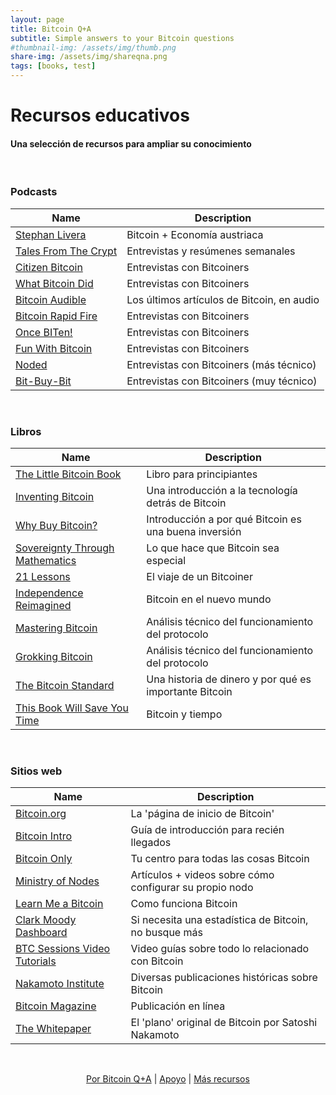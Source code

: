 ```yaml
---
layout: page
title: Bitcoin Q+A
subtitle: Simple answers to your Bitcoin questions
#thumbnail-img: /assets/img/thumb.png
share-img: /assets/img/shareqna.png
tags: [books, test]
---
```


# Recursos educativos

#### Una selección de recursos para ampliar su conocimiento 

<br/>

### Podcasts


| Name                                                      | Description                                                        | 
|-----------------------------------------------------------|--------------------------------------------------------------------|  
| [Stephan Livera](https://stephanlivera.com/)              |  Bitcoin + Economía austriaca                                      |                   
| [Tales From The Crypt](https://tftc.io/)                  |  Entrevistas y resúmenes semanales                                     |
| [Citizen Bitcoin](https://citizenbitcoin.world/)          |  Entrevistas con Bitcoiners                                          |
| [What Bitcoin Did](https://www.whatbitcoindid.com/)       |  Entrevistas con Bitcoiners                                          |
| [Bitcoin Audible](https://thecryptoconomy.com/)           |  Los últimos artículos de Bitcoin, en audio                               |
| [Bitcoin Rapid Fire](https://anchor.fm/john-vallis/)      |  Entrevistas con Bitcoiners                                          |
| [Once BITen!](https://anchor.fm/daniel-prince6/)          | Entrevistas con Bitcoiners                                         |
| [Fun With Bitcoin](https://anchor.fm/funwithbitcoin)      | Entrevistas con Bitcoiners                                       | 
| [Noded](https://noded.org/)                               |  Entrevistas con Bitcoiners (más técnico)                         |
| [Bit-Buy-Bit](https://www.bit-buy-bit.com/)               |  Entrevistas con Bitcoiners (muy técnico)                                          |

<br/>

### Libros


| Name                                                                         | Description                                                        | 
|------------------------------------------------------------------------------|--------------------------------------------------------------------|   
| [The Little Bitcoin Book](https://www.amazon.com/Little-Bitcoin-Book-Matters-Finances/dp/1641990503)      |  Libro para principiantes   |
| [Inventing Bitcoin](https://www.amazon.com/Inventing-Bitcoin-Technology-Decentralized-Explained/dp/B087C4BCJ2/ref=sr_1_1?dchild=1&keywords=inventing+bitcoin&qid=1588949147&s=books&sr=1-1) |  Una introducción a la tecnología detrás de Bitcoin  |
| [Why Buy Bitcoin?](https://www.amazon.com/Why-Buy-Bitcoin-Investing-Tomorrow-ebook/dp/B07XG2J3S9/ref=sr_1_1?crid=3IMKLU1TOXY9T&dchild=1&keywords=why+buy+bitcoin&qid=1588949169&s=audible&sprefix=why+buy+bit%2Caudible%2C219&sr=8-1) |   Introducción a por qué Bitcoin es una buena inversión   |
| [Sovereignty Through Mathematics](https://www.amazon.com/Bitcoin-Sovereignty-mathematics-Knut-Svanholm-ebook/dp/B07S3MHJ9F/ref=reads_cwrtbar_3/137-9578181-1931706?_encoding=UTF8&pd_rd_i=B07S3MHJ9F&pd_rd_r=6e49cbe3-c298-4be0-b757-8632e616cef9&pd_rd_w=28Jho&pd_rd_wg=KBmpj&pf_rd_p=f7e50e46-03c7-4eda-9ad4-faa4a79972b4&pf_rd_r=ZJBHPGZ5QSH4SGRZGRNB&psc=1&refRID=ZJBHPGZ5QSH4SGRZGRNB) |  Lo que hace que Bitcoin sea especial     |
| [21 Lessons](https://www.amazon.com/21-Lessons-Learned-Falling-Bitcoin-ebook/dp/B083L93MJ7/ref=reads_cwrtbar_4/137-9578181-1931706?_encoding=UTF8&pd_rd_i=B083L93MJ7&pd_rd_r=86552ba6-823a-41d0-b29f-51a6221a22c8&pd_rd_w=lgbdg&pd_rd_wg=DiGJD&pf_rd_p=f7e50e46-03c7-4eda-9ad4-faa4a79972b4&pf_rd_r=F1NMJVVNRSBTAKY7NP5A&psc=1&refRID=F1NMJVVNRSBTAKY7NP5A) |  El viaje de un Bitcoiner      |
| [Independence Reimagined](https://www.amazon.com/Bitcoin-Independence-reimagined-Knut-Svanholm-ebook/dp/B087CF2XBB/ref=sr_1_1?crid=26JOFMIYVQANS&dchild=1&keywords=independence+reimagined&qid=1588949225&s=digital-text&sprefix=independence+rei%2Cdigital-text%2C214&sr=1-1) |  Bitcoin en el nuevo mundo   |
| [Mastering Bitcoin](https://www.amazon.com/Andreas-M-Antonopoulos-ebook/dp/B071K7FCD4/ref=sr_1_1?crid=33UFO6X3FPZ6W&dchild=1&keywords=mastering+bitcoin&qid=1588949253&s=digital-text&sprefix=mastering+bit%2Cdigital-text%2C221&sr=1-1) |  Análisis técnico del funcionamiento del protocolo   |
[Grokking Bitcoin](https://www.amazon.com/Grokking-Bitcoin-Kalle-Rosenbaum/dp/1617294640/ref=sr_1_1?crid=SSQFO3DTX2S8&dchild=1&keywords=grokking+bitcoin&qid=1588949273&s=digital-text&sprefix=grokking%2Cdigital-text%2C218&sr=1-1-catcorr) |  Análisis técnico del funcionamiento del protocolo     |
| [The Bitcoin Standard](https://www.amazon.com/Bitcoin-Standard-Decentralized-Alternative-Central-ebook/dp/B07BPM3GZQ/ref=tmm_kin_swatch_0?_encoding=UTF8&qid=&sr=) |  Una historia de dinero y por qué es importante Bitcoin  |
| [This Book Will Save You Time](https://www.amazon.com/This-Book-Will-Save-Time-ebook/dp/B085PVW6M2/ref=pd_sim_351_6/137-9578181-1931706?_encoding=UTF8&pd_rd_i=B085PVW6M2&pd_rd_r=310e1429-8180-4106-a533-122b2a939af3&pd_rd_w=Wlude&pd_rd_wg=MpEbT&pf_rd_p=9fec2710-b93d-4b3e-b3ca-e55dc1c5909a&pf_rd_r=8Z8XV88M9CERWCCMV9WB&psc=1&refRID=8Z8XV88M9CERWCCMV9WB) |  Bitcoin y tiempo  |

<br/>

###  Sitios web 


| Name                                                                         | Description                                                        | 
|------------------------------------------------------------------------------|--------------------------------------------------------------------|  
| [Bitcoin.org](https://bitcoin.org/)     |      La 'página de inicio de Bitcoin'                                                |
| [Bitcoin Intro](https://bitcoin-intro.com/) |   Guía de introducción para recién llegados    |
| [Bitcoin Only](https://bitcoin-only.com/) |   Tu centro para todas las cosas Bitcoin     |
| [Ministry of Nodes](https://www.ministryofnodes.com.au/) |   Artículos + videos sobre cómo configurar su propio nodo   |
| [Learn Me a Bitcoin](https://learnmeabitcoin.com/ ) |   Como funciona Bitcoin   |
| [Clark Moody Dashboard](https://bitcoin.clarkmoody.com/dashboard/) |  Si necesita una estadística de Bitcoin, no busque más    |
| [BTC Sessions Video Tutorials](https://www.youtube.com/channel/UChzLnWVsl3puKQwc5PoO6Zg/playlists) |  Video guías sobre todo lo relacionado con Bitcoin    |
| [Nakamoto Institute](https://nakamotoinstitute.org/) |  Diversas publicaciones históricas sobre Bitcoin     |
| [Bitcoin Magazine](https://bitcoinmagazine.com/) |   Publicación en línea    |
| [The Whitepaper](https://bitcoin.org/bitcoin.pdf) |   El 'plano' original de Bitcoin por Satoshi Nakamoto        |

<br/>

<p align="center">
  <a href="https://twitter.com/BitcoinQ_A">Por Bitcoin Q+A</a> |
  <a href="https://bqa.duckdns.org:20486/apps/96ZvtoJQr9bz5QyeDoUfhkmNTLZ/pos">Apoyo</a> |
  <a href="https://bitcoiner.guide">Más recursos</a>
  <br><br>
</p>

